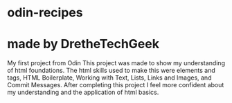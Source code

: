 # odin-recipes
# made by DretheTechGeek
My first project from Odin
This project was made to show my understanding of html foundations.
The html skills used to make this were elements and tags, HTML Boilerplate, Working with Text, Lists, Links and Images, and Commit Messages.
After completing this project I feel more confident about my understanding and the application of html basics.
